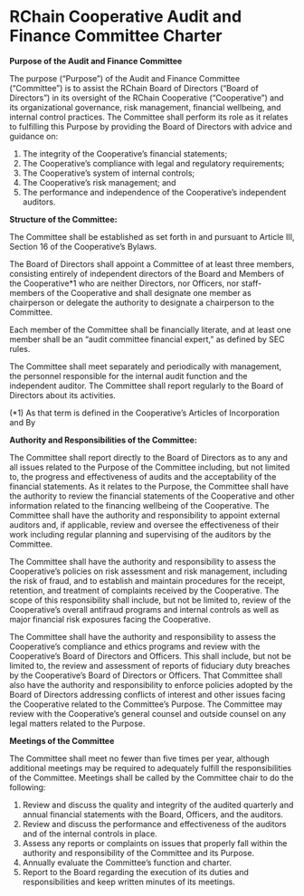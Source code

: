 # RChain Cooperative Audit and Finance Committee Charter

__**Purpose of the Audit and Finance Committee**__

<p>The purpose (“Purpose”) of the Audit and Finance Committee (“Committee”) is to assist
the RChain Board of Directors (“Board of Directors”) in its oversight of the RChain Cooperative
(“Cooperative”) and its organizational governance, risk management, financial wellbeing, and
internal control practices. The Committee shall perform its role as it relates to fulfilling this
Purpose by providing the Board of Directors with advice and guidance on:</p>

1. The integrity of the Cooperative’s financial statements;
2. The Cooperative’s compliance with legal and regulatory requirements;
3. The Cooperative’s system of internal controls;
4. The Cooperative’s risk management; and
5. The performance and independence of the Cooperative’s independent auditors.

__**Structure of the Committee:**__

<p>The Committee shall be established as set forth in and pursuant to Article III, Section 16
of the Cooperative’s Bylaws.</p>
<p>The Board of Directors shall appoint a Committee of at least three members, consisting
entirely of independent directors of the Board and Members of the Cooperative*1 who are
neither Directors, nor Officers, nor staff-members of the Cooperative and shall designate one
member as chairperson or delegate the authority to designate a chairperson to the Committee.</p>
<p>Each member of the Committee shall be financially literate, and at least one member
shall be an “audit committee financial expert,” as defined by SEC rules.</p>
<p>The Committee shall meet separately and periodically with management, the personnel
responsible for the internal audit function and the independent auditor. The Committee shall
report regularly to the Board of Directors about its activities.</p>

(*1) As that term is defined in the Cooperative’s Articles of Incorporation and By

__**Authority and Responsibilities of the Committee:**__

<p>The Committee shall report directly to the Board of Directors as to any and all issues
related to the Purpose of the Committee including, but not limited to, the progress and
effectiveness of audits and the acceptability of the financial statements. As it relates to the
Purpose, the Committee shall have the authority to review the financial statements of the
Cooperative and other information related to the financing wellbeing of the Cooperative. The
Committee shall have the authority and responsibility to appoint external auditors and, if
applicable, review and oversee the effectiveness of their work including regular planning and
supervising of the auditors by the Committee.</p>

<p>The Committee shall have the authority and responsibility to assess the Cooperative’s
policies on risk assessment and risk management, including the risk of fraud, and to establish 
and maintain procedures for the receipt, retention, and treatment of complaints received by the
Cooperative. The scope of this responsibility shall include, but not be limited to, review of the
Cooperative’s overall antifraud programs and internal controls as well as major financial risk
exposures facing the Cooperative.</p>

<p>The Committee shall have the authority and responsibility to assess the Cooperative’s
compliance and ethics programs and review with the Cooperative’s Board of Directors and
Officers. This shall include, but not be limited to, the review and assessment of reports of
fiduciary duty breaches by the Cooperative’s Board of Directors or Officers. That Committee
shall also have the authority and responsibility to enforce policies adopted by the Board of
Directors addressing conflicts of interest and other issues facing the Cooperative related to the
Committee’s Purpose. The Committee may review with the Cooperative’s general counsel and
outside counsel on any legal matters related to the Purpose.</p>

__**Meetings of the Committee**__

<p>The Committee shall meet no fewer than five times per year, although additional
meetings may be required to adequately fulfill the responsibilities of the Committee. Meetings
shall be called by the Committee chair to do the following:</p>

1. Review and discuss the quality and integrity of the audited quarterly and annual financial
    statements with the Board, Officers, and the auditors.
2. Review and discuss the performance and effectiveness of the auditors and of the
    internal controls in place.
3. Assess any reports or complaints on issues that properly fall within the authority and
    responsibility of the Committee and its Purpose.
4. Annually evaluate the Committee’s function and charter.
5. Report to the Board regarding the execution of its duties and responsibilities and keep
    written minutes of its meetings.
